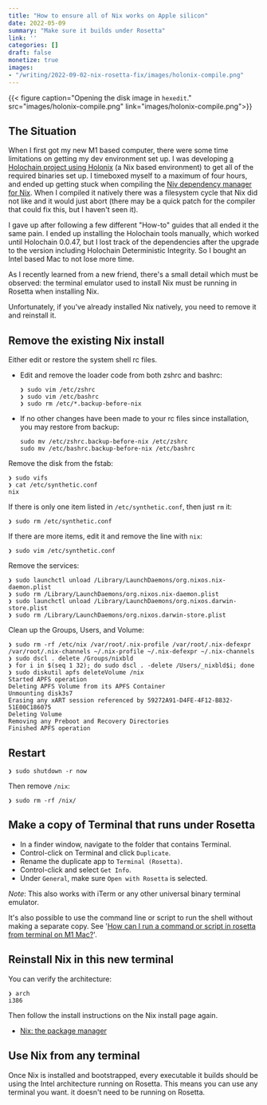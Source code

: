 ```yaml
---
title: "How to ensure all of Nix works on Apple silicon"
date: 2022-05-09
summary: "Make sure it builds under Rosetta"
link: ''
categories: []
draft: false
monetize: true
images:
- "/writing/2022-09-02-nix-rosetta-fix/images/holonix-compile.png"
---
```


{{< figure caption="Opening the disk image in `hexedit`." src="images/holonix-compile.png" link="images/holonix-compile.png">}}

## The Situation

When I first got my new M1 based computer, there were some time limitations on getting my dev environment set up. I was developing [a Holochain project using Holonix](https://github.com/lightningrodlabs/rea-playspace) (a Nix based environment) to get all of the required binaries set up. I timeboxed myself to a maximum of four hours, and ended up getting stuck when compiling the [Niv dependency manager for Nix](https://github.com/nmattia/niv). When I compiled it natively there was a filesystem cycle that Nix did not like and it would just abort (there may be a quick patch for the compiler that could fix this, but I haven't seen it).

I gave up after following a few different "How-to" guides that all ended it the same pain. I ended up installing the Holochain tools manually, which worked until Holochain 0.0.47, but I lost track of the dependencies after the upgrade to the version including Holochain Deterministic Integrity. So I bought an Intel based Mac to not lose more time.

As I recently learned from a new friend, there's a small detail which must be observed: the terminal emulator used to install Nix must be running in Rosetta when installing Nix.

Unfortunately, if you've already installed Nix natively, you need to remove it and reinstall it.

## Remove the existing Nix install

Either edit or restore the system shell rc files.

* Edit and remove the loader code from both zshrc and bashrc:
  ```
  ❯ sudo vim /etc/zshrc
  ❯ sudo vim /etc/bashrc
  ❯ sudo rm /etc/*.backup-before-nix
  ```
* If no other changes have been made to your rc files since installation, you may restore from backup:
  ```
  sudo mv /etc/zshrc.backup-before-nix /etc/zshrc
  sudo mv /etc/bashrc.backup-before-nix /etc/bashrc
  ```

Remove the disk from the fstab:
```
❯ sudo vifs
❯ cat /etc/synthetic.conf
nix
```

If there is only one item listed in `/etc/synthetic.conf`, then just `rm` it:

```
❯ sudo rm /etc/synthetic.conf
```

If there are more items, edit it and remove the line with `nix`:
```
❯ sudo vim /etc/synthetic.conf
```

Remove the services:
```
❯ sudo launchctl unload /Library/LaunchDaemons/org.nixos.nix-daemon.plist
❯ sudo rm /Library/LaunchDaemons/org.nixos.nix-daemon.plist
❯ sudo launchctl unload /Library/LaunchDaemons/org.nixos.darwin-store.plist
❯ sudo rm /Library/LaunchDaemons/org.nixos.darwin-store.plist
```

Clean up the Groups, Users, and Volume:
```
❯ sudo rm -rf /etc/nix /var/root/.nix-profile /var/root/.nix-defexpr /var/root/.nix-channels ~/.nix-profile ~/.nix-defexpr ~/.nix-channels
❯ sudo dscl . delete /Groups/nixbld
❯ for i in $(seq 1 32); do sudo dscl . -delete /Users/_nixbld$i; done
❯ sudo diskutil apfs deleteVolume /nix
Started APFS operation
Deleting APFS Volume from its APFS Container
Unmounting disk3s7
Erasing any xART session referenced by 59272A91-D4FE-4F12-B832-51E00C186075
Deleting Volume
Removing any Preboot and Recovery Directories
Finished APFS operation
```

## Restart

```
❯ sudo shutdown -r now
```

Then remove `/nix`:

```
❯ sudo rm -rf /nix/
```

## Make a copy of Terminal that runs under Rosetta

* In a finder window, navigate to the folder that contains Terminal.
* Control-click on Terminal and click `Duplicate`.
* Rename the duplicate app to `Terminal (Rosetta)`.
* Control-click and select `Get Info`.
* Under `General`, make sure `Open with Rosetta` is selected.

*Note*: This also works with iTerm or any other universal binary terminal emulator.

It's also possible to use the command line or script to run the shell without making a separate copy. See '[How can I run a command or script in rosetta from terminal on M1 Mac?](https://stackoverflow.com/questions/71065636/how-can-i-run-a-command-or-script-in-rosetta-from-terminal-on-m1-mac)'.

## Reinstall Nix in this new terminal

You can verify the architecture:
```
❯ arch
i386
```

Then follow the install instructions on the Nix install page again.

* [Nix: the package manager](https://nixos.org/download.html#nix-install-macos)

## Use Nix from any terminal

Once Nix is installed and bootstrapped, every executable it builds should be using the Intel architecture running on Rosetta. This means you can use any terminal you want. it doesn't need to be running on Rosetta.